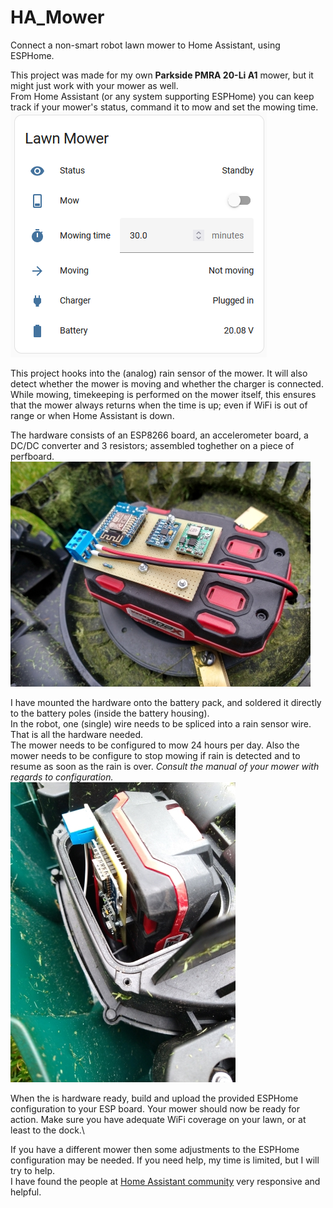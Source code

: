# HA_Mower
Connect a non-smart robot lawn mower to Home Assistant, using ESPHome.

This project was made for my own **Parkside PMRA 20-Li A1** mower, but it might just work with your mower as well.\
From Home Assistant (or any system supporting ESPHome) you can keep track if your mower's status, command it to mow and set the mowing time.\
![image](user_interface.png)

This project hooks into the (analog) rain sensor of the mower. It will also detect whether the mower is moving and whether the charger is connected.\
While mowing, timekeeping is performed on the mower itself, this ensures that the mower always returns when the time is up; even if WiFi is out of range or when Home Assistant is down.

The hardware consists of an ESP8266 board, an accelerometer board, a DC/DC converter and 3 resistors; assembled toghether on a piece of perfboard.\
![image](assembled.jpg)

I have mounted the hardware onto the battery pack, and soldered it directly to the battery poles (inside the battery housing).\
In the robot, one (single) wire needs to be spliced into a rain sensor wire. That is all the hardware needed.\
The mower needs to be configured to mow 24 hours per day. Also the mower needs to be configure to stop mowing if rain is detected and to resume as soon as the rain is over. _Consult the manual of your mower with regards to configuration._\
![image](installed.jpg)

When the is hardware ready, build and upload the provided ESPHome configuration to your ESP board. Your mower should now be ready for action. Make sure you have adequate WiFi coverage on your lawn, or at least to the dock.\

If you have a different mower then some adjustments to the ESPHome configuration may be needed. If you need help, my time is limited, but I will try to help.\
I have found the people at [Home Assistant community](https://community.home-assistant.io/ "Hello ;)") very responsive and helpful.

